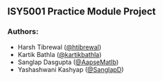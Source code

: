 ## ISY5001 Practice Module Project

### Authors: 
- Harsh Tibrewal ([@htibrewal](https://www.github.com/htibrewal))
- Kartik Bathla ([@kartikbathla](https://www.github.com/kartikbathla))
- Sanglap Dasgupta ([@AapseMatlb](https://www.github.com/AapseMatlb))
- Yashashwani Kashyap ([@SanglapD](https://www.github.com/SanglapD))

